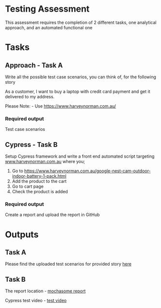 
# Testing Assessment

This assessment requires the completion of 2 different tasks, one analytical approach, and an automated functional one



# Tasks


## Approach - Task A
Write all the possible test case scenarios, you can think of, for the following story

  As a customer, I want  to buy a laptop with credit card payment and get it delivered to my address.

Please Note:
    - Use https://www.harveynorman.com.au/  




### Required output

Test case scenarios






## Cypress - Task B
Setup Cypress framework and write a front end automated script targeting www.harveynorman.com.au where you;


1. Go to https://www.harveynorman.com.au/google-nest-cam-outdoor-indoor-battery-1-pack.html 
2. Add the product to the cart
3. Go to cart page
4. Check the product is added


### Required output
Create a report and upload the report in GitHub


# Outputs

## Task A

Please find the uploaded test scenarios for provided story [here](https://github.com/AyoNvr/qa-test-analyst/blob/ayo_dev/Test%20Scenarios.md "here")

## Task B

The report location - [mochasome report](https://github.com/AyoNvr/qa-test-analyst/blob/ayo_dev/harveynorman/mochawesome-report/mochawesome.html "cypress test report")

Cypress test video - [test video](https://github.com/AyoNvr/qa-test-analyst/blob/ayo_dev/harveynorman/cypress/videos/hn_shopping_cart.js.mp4 "cypress test video")

